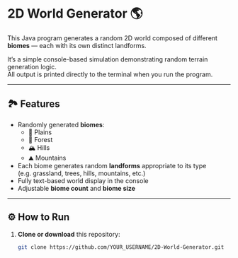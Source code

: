 # 2D World Generator 🌎

This Java program generates a random 2D world composed of different **biomes** — each with its own distinct landforms.

It’s a simple console-based simulation demonstrating random terrain generation logic.  
All output is printed directly to the terminal when you run the program.

---

## 🏞️ Features
- Randomly generated **biomes**:
  - 🌾 Plains  
  - 🌲 Forest  
  - 🏔️ Hills  
  - ⛰️ Mountains  
- Each biome generates random **landforms** appropriate to its type  
  (e.g. grassland, trees, hills, mountains, etc.)
- Fully text-based world display in the console
- Adjustable **biome count** and **biome size**

---

## ⚙️ How to Run

1. **Clone or download** this repository:
   ```bash
   git clone https://github.com/YOUR_USERNAME/2D-World-Generator.git
